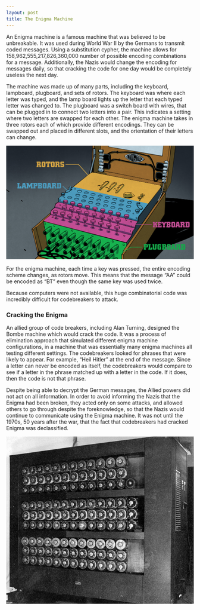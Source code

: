 ```yaml
---
layout: post
title: The Enigma Machine
---
```


An Enigma machine is a famous machine that was believed to be unbreakable. It was used during World War II by the Germans to transmit coded messages. Using a substitution cypher, the machine allows for 158,962,555,217,826,360,000 number of possible encoding combinations for a message. Additionally, the Nazis would change the encoding for messages daily, so that cracking the code for one day would be completely useless the next day.

The machine was made up of many parts, including the keyboard, lampboard, plugboard, and sets of rotors. The keyboard was where each letter was typed, and the lamp board lights up the letter that each typed letter was changed to. The plugboard was a switch board with wires, that can be plugged in to connect two letters into a pair. This indicates a setting where two letters are swapped for each other. The enigma machine takes in three rotors each of which provide different encodings. They can be swapped out and placed in different slots, and the orientation of their letters can change. 

![Enigma Machine](/public/images/enigma.jpg)

For the enigma machine, each time a key was pressed, the entire encoding scheme changes, as rotors move. This means that the message “AA” could be encoded as “BT” even though the same key was used twice.

Because computers were not available, this huge combinatorial code was incredibly difficult for codebreakers to attack.

### Cracking the Enigma

An allied group of code breakers, including Alan Turning, designed the Bombe machine which would crack the code. It was a process of elimination approach that simulated different enigma machine configurations, in a machine that was essentially many enigma machines all testing different settings. The codebreakers looked for phrases that were likely to appear. For example, “Heil Hitler” at the end of the message. Since a letter can never be encoded as itself, the codebreakers would compare to see if a letter in the phrase matched up with a letter in the code. If it does, then the code is not that phrase.

Despite being able to decrypt the German messages, the Allied powers did not act on all information. In order to avoid informing the Nazis that the Enigma had been broken, they acted only on some attacks, and allowed others to go through despite the foreknowledge, so that the Nazis would continue to communicate using the Enigma machine. It was not until the 1970s, 50 years after the war, that the fact that codebreakers had cracked Enigma was declassified.

![Bombe Machine](/public/images/Bletchley_Park_Bombe.jpg)
